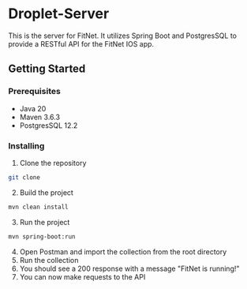 # Droplet-Server
This is the server for FitNet. It utilizes Spring Boot and PostgresSQL to provide a RESTful API for the FitNet IOS app.

## Getting Started
### Prerequisites
* Java 20
* Maven 3.6.3
* PostgresSQL 12.2

### Installing
1. Clone the repository
```bash
git clone
```
2. Build the project
```bash
mvn clean install
```
3. Run the project
```bash
mvn spring-boot:run
```
4. Open Postman and import the collection from the root directory
5. Run the collection
6. You should see a 200 response with a message "FitNet is running!"
7. You can now make requests to the API
